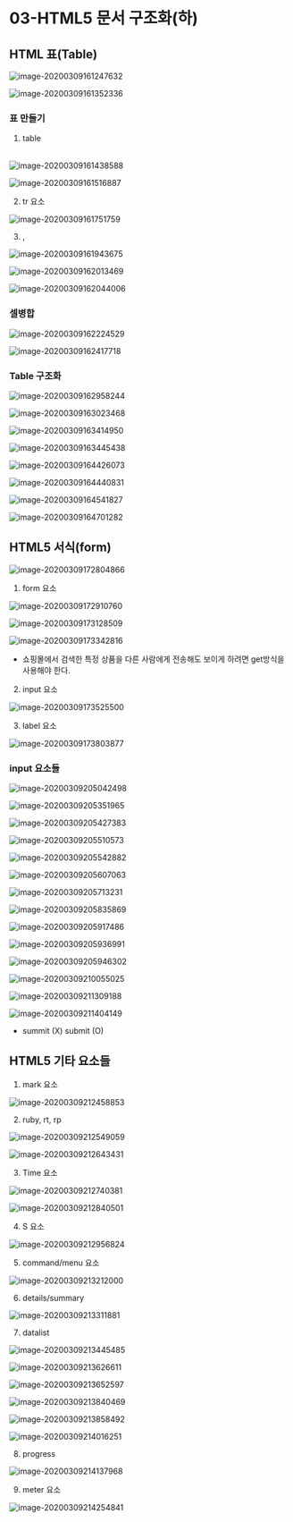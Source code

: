 # 03-HTML5 문서 구조화(하)

## HTML 표(Table)

![image-20200309161247632](C:\Users\user\AppData\Roaming\Typora\typora-user-images\image-20200309161247632.png)

![image-20200309161352336](C:\Users\user\AppData\Roaming\Typora\typora-user-images\image-20200309161352336.png)

### 표 만들기

1. table <table></table>

![image-20200309161438588](C:\Users\user\AppData\Roaming\Typora\typora-user-images\image-20200309161438588.png)

![image-20200309161516887](C:\Users\user\AppData\Roaming\Typora\typora-user-images\image-20200309161516887.png)

2. tr 요소 <tr></tr>

![image-20200309161751759](C:\Users\user\AppData\Roaming\Typora\typora-user-images\image-20200309161751759.png)

3. <td></td>, <th></th>

![image-20200309161943675](C:\Users\user\AppData\Roaming\Typora\typora-user-images\image-20200309161943675.png)

![image-20200309162013469](C:\Users\user\AppData\Roaming\Typora\typora-user-images\image-20200309162013469.png)

![image-20200309162044006](C:\Users\user\AppData\Roaming\Typora\typora-user-images\image-20200309162044006.png)

### 셀병합

![image-20200309162224529](C:\Users\user\AppData\Roaming\Typora\typora-user-images\image-20200309162224529.png)

![image-20200309162417718](C:\Users\user\AppData\Roaming\Typora\typora-user-images\image-20200309162417718.png)

### Table 구조화

![image-20200309162958244](C:\Users\user\AppData\Roaming\Typora\typora-user-images\image-20200309162958244.png)

![image-20200309163023468](C:\Users\user\AppData\Roaming\Typora\typora-user-images\image-20200309163023468.png)

![image-20200309163414950](C:\Users\user\AppData\Roaming\Typora\typora-user-images\image-20200309163414950.png)

![image-20200309163445438](C:\Users\user\AppData\Roaming\Typora\typora-user-images\image-20200309163445438.png)

![image-20200309164426073](C:\Users\user\AppData\Roaming\Typora\typora-user-images\image-20200309164426073.png)

![image-20200309164440831](C:\Users\user\AppData\Roaming\Typora\typora-user-images\image-20200309164440831.png)

![image-20200309164541827](C:\Users\user\AppData\Roaming\Typora\typora-user-images\image-20200309164541827.png)

![image-20200309164701282](C:\Users\user\AppData\Roaming\Typora\typora-user-images\image-20200309164701282.png)



## HTML5 서식(form)

![image-20200309172804866](C:\Users\user\AppData\Roaming\Typora\typora-user-images\image-20200309172804866.png)

1. form 요소

![image-20200309172910760](C:\Users\user\AppData\Roaming\Typora\typora-user-images\image-20200309172910760.png)

![image-20200309173128509](C:\Users\user\AppData\Roaming\Typora\typora-user-images\image-20200309173128509.png)

![image-20200309173342816](C:\Users\user\AppData\Roaming\Typora\typora-user-images\image-20200309173342816.png)

- 쇼핑몰에서 검색한 특정 상품을 다른 사람에게 전송해도 보이게 하려면 get방식을 사용해야 한다.

2. input 요소

![image-20200309173525500](C:\Users\user\AppData\Roaming\Typora\typora-user-images\image-20200309173525500.png)

3. label 요소

![image-20200309173803877](C:\Users\user\AppData\Roaming\Typora\typora-user-images\image-20200309173803877.png)

### input 요소들

![image-20200309205042498](C:\Users\user\AppData\Roaming\Typora\typora-user-images\image-20200309205042498.png)

![image-20200309205351965](C:\Users\user\AppData\Roaming\Typora\typora-user-images\image-20200309205351965.png)

![image-20200309205427383](C:\Users\user\AppData\Roaming\Typora\typora-user-images\image-20200309205427383.png)

![image-20200309205510573](C:\Users\user\AppData\Roaming\Typora\typora-user-images\image-20200309205510573.png)

![image-20200309205542882](C:\Users\user\AppData\Roaming\Typora\typora-user-images\image-20200309205542882.png)

![image-20200309205607063](C:\Users\user\AppData\Roaming\Typora\typora-user-images\image-20200309205607063.png)

![image-20200309205713231](C:\Users\user\AppData\Roaming\Typora\typora-user-images\image-20200309205713231.png)

![image-20200309205835869](C:\Users\user\AppData\Roaming\Typora\typora-user-images\image-20200309205835869.png)

![image-20200309205917486](C:\Users\user\AppData\Roaming\Typora\typora-user-images\image-20200309205917486.png)

![image-20200309205936991](C:\Users\user\AppData\Roaming\Typora\typora-user-images\image-20200309205936991.png)

![image-20200309205946302](C:\Users\user\AppData\Roaming\Typora\typora-user-images\image-20200309205946302.png)

![image-20200309210055025](C:\Users\user\AppData\Roaming\Typora\typora-user-images\image-20200309210055025.png)

![image-20200309211309188](C:\Users\user\AppData\Roaming\Typora\typora-user-images\image-20200309211309188.png)

![image-20200309211404149](C:\Users\user\AppData\Roaming\Typora\typora-user-images\image-20200309211404149.png)

- summit (X) submit (O)



## HTML5 기타 요소들

1. mark 요소

![image-20200309212458853](C:\Users\user\AppData\Roaming\Typora\typora-user-images\image-20200309212458853.png)

2. ruby, rt, rp

![image-20200309212549059](C:\Users\user\AppData\Roaming\Typora\typora-user-images\image-20200309212549059.png)

![image-20200309212643431](C:\Users\user\AppData\Roaming\Typora\typora-user-images\image-20200309212643431.png)

3. Time 요소

![image-20200309212740381](C:\Users\user\AppData\Roaming\Typora\typora-user-images\image-20200309212740381.png)

![image-20200309212840501](C:\Users\user\AppData\Roaming\Typora\typora-user-images\image-20200309212840501.png)

4. S 요소

![image-20200309212956824](C:\Users\user\AppData\Roaming\Typora\typora-user-images\image-20200309212956824.png)

5. command/menu 요소

![image-20200309213212000](C:\Users\user\AppData\Roaming\Typora\typora-user-images\image-20200309213212000.png)

6. details/summary

![image-20200309213311881](C:\Users\user\AppData\Roaming\Typora\typora-user-images\image-20200309213311881.png)

7. datalist

![image-20200309213445485](C:\Users\user\AppData\Roaming\Typora\typora-user-images\image-20200309213445485.png)

![image-20200309213626611](C:\Users\user\AppData\Roaming\Typora\typora-user-images\image-20200309213626611.png)

![image-20200309213652597](C:\Users\user\AppData\Roaming\Typora\typora-user-images\image-20200309213652597.png)

![image-20200309213840469](C:\Users\user\AppData\Roaming\Typora\typora-user-images\image-20200309213840469.png)

![image-20200309213858492](C:\Users\user\AppData\Roaming\Typora\typora-user-images\image-20200309213858492.png)

![image-20200309214016251](C:\Users\user\AppData\Roaming\Typora\typora-user-images\image-20200309214016251.png)

8. progress

![image-20200309214137968](C:\Users\user\AppData\Roaming\Typora\typora-user-images\image-20200309214137968.png)

9. meter 요소

![image-20200309214254841](C:\Users\user\AppData\Roaming\Typora\typora-user-images\image-20200309214254841.png)